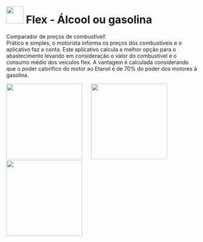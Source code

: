 <h1> <img src="https://user-images.githubusercontent.com/66964752/123491171-75c86e80-d5ec-11eb-96a3-3268a86bab5d.png" width="45"/> Flex - Álcool ou gasolina</h1>

Comparador de preços de combustível!
<br>
Prático e simples, o motorista informa os preços dos combustíveis e o aplicativo faz a conta.
Este aplicativo calcula a melhor opção para o abastecimento levando em consideração o valor do combustível e o consumo médio dos veículos flex. 
A vantagem é calculada considerando que o poder calorífico do motor ao Etanol é de 70% do poder dos motores à gasolina.

<img src="https://user-images.githubusercontent.com/66964752/123490536-aad3c180-d5ea-11eb-9787-f77e2ac841e9.png" width="200"/> &nbsp;&nbsp;&nbsp;&nbsp; <img src="https://user-images.githubusercontent.com/66964752/123490839-87f5dd00-d5eb-11eb-981f-a7402ab08661.png" width="200"/> &nbsp;&nbsp;&nbsp;&nbsp; <img src="https://user-images.githubusercontent.com/66964752/123491239-a4dee000-d5ec-11eb-92c7-3b2a09f11d0e.png" width="200"/>
